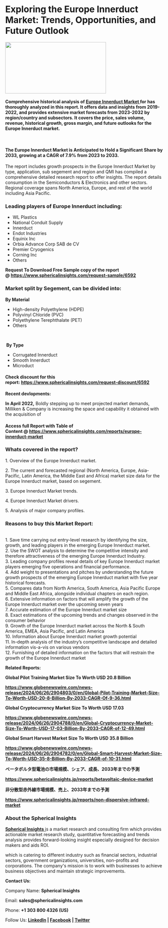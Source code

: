 <h1 class="post-title entry-title">Exploring the Europe Innerduct Market: Trends, Opportunities, and Future Outlook</h1>
<div class="post-outer">
<div class="post">
<div id="post-body-33251372808219356" class="post-body entry-content float-container">
<div class="separator"><strong><a href="https://blogger.googleusercontent.com/img/b/R29vZ2xl/AVvXsEjGT5Oq_t6DOfmy5jtibeGVruGoidcFD-oj16kvvagY0iPsZm_faN2ZzFpCAq_rTbHnVn9fsh_gMCUF68vFtxJxZJM0cA0A6rO0i9N4IjXDLP-NQsyvNozPccDsJTd9JeJ2nUcNvqHEAfF8axyt3rGLN0-zcBvrbTeRTWcRoYF7qoHSeMecxF5gANi-WU1e/s1060/Innerduct.jpg"><img src="https://blogger.googleusercontent.com/img/b/R29vZ2xl/AVvXsEjGT5Oq_t6DOfmy5jtibeGVruGoidcFD-oj16kvvagY0iPsZm_faN2ZzFpCAq_rTbHnVn9fsh_gMCUF68vFtxJxZJM0cA0A6rO0i9N4IjXDLP-NQsyvNozPccDsJTd9JeJ2nUcNvqHEAfF8axyt3rGLN0-zcBvrbTeRTWcRoYF7qoHSeMecxF5gANi-WU1e/s320/Innerduct.jpg" alt="" width="320" height="163" border="0" data-original-height="540" data-original-width="1060" /></a></strong></div>
<strong><br />Comprehensive historical analysis of&nbsp;<a href="https://www.sphericalinsights.com/reports/europe-innerduct-market" target="_blank">Europe Innerduct Market&nbsp;</a>for has thoroughly analyzed in this report. It offers data and insights from 2019-2022, and provides extensive market forecasts from 2023-2032 by region/country and subsectors. It covers the price, sales volume, revenue, historical growth, gross margin, and future outlooks for the Europe Innerduct market.</strong>
<p>&nbsp;</p>
<h4><strong>The Europe Innerduct Market is Anticipated to Hold a Significant Share by 2033, growing at a CAGR of 7.9% from 2023 to 2033.</strong></h4>
<p>The report includes growth prospects in the Europe Innerduct Market by type, application, sub segement and region and QMI has compiled a comprehensive detailed research report to offer insights. The report details consumption in the Semiconductors &amp; Electronics and other sectors. Regional coverage spans North America, Europe, and rest of the world including Asia Pacific.</p>
<h3><strong>Leading players of Europe Innerduct including:</strong></h3>
<ul>
<li>WL Plastics</li>
<li>National Conduit Supply</li>
<li>Innerduct</li>
<li>Endot Industries</li>
<li>Equinix Inc</li>
<li>Orbia Advance Corp SAB de CV</li>
<li>Premier Cryogenics</li>
<li>Corning Inc</li>
<li>Others</li>
</ul>
<p><strong>Request To Download Free Sample copy of the report @&nbsp;<a href="https://www.sphericalinsights.com/request-sample/6592" target="_blank">https://www.sphericalinsights.com/request-sample/6592</a></strong></p>
<h3><strong>Market split by Segement, can be divided into:</strong></h3>
<p><strong>By</strong><strong>&nbsp;Material</strong></p>
<ul>
<li>High-density Polyethylene (HDPE)</li>
<li>Polyvinyl Chloride (PVC)</li>
<li>Polyethylene Terephthalate (PET)</li>
<li>Others</li>
</ul>
<p>&nbsp;</p>
<p><strong>&nbsp;</strong><strong>By Type</strong></p>
<ul>
<li>Corrugated Innerduct</li>
<li>Smooth Innerduct</li>
<li>Microduct</li>
</ul>
<h4>Check discount for this report:&nbsp;<a href="https://www.sphericalinsights.com/request-discount/6592" target="_blank">https://www.sphericalinsights.com/request-discount/6592</a></h4>
<p><strong>Recent devlopments:</strong></p>
<p><strong>In April 2022,</strong>&nbsp;Boldly stepping up to meet projected market demands, Milliken &amp; Company is increasing the space and capability it obtained with the acquisition of</p>
<h4>Access full Report with Table of Content&nbsp;@&nbsp;<a href="https://www.sphericalinsights.com/reports/europe-innerduct-market" target="_blank">https://www.sphericalinsights.com/reports/europe-innerduct-market</a></h4>
<h3><strong>Whats covered in the report?</strong></h3>
<p>1. Overview of the Europe Innerduct market.</p>
<p>2. The current and forecasted regional (North America, Europe, Asia-Pacific, Latin America, the Middle East and Africa) market size data for the Europe Innerduct market, based on segement.</p>
<p>3. Europe Innerduct Market trends.</p>
<p>4. Europe Innerduct Market drivers.</p>
<p>5. Analysis of major company profiles.</p>
<h3><strong>Reasons to buy this Market Report:</strong></h3>
<p><br />1. Save time carrying out entry-level research by identifying the size, growth, and leading players in the emerging Europe Innerduct market.<br />2. Use the SWOT analysis to determine the competitive intensity and therefore attractiveness of the emerging Europe Innerduct Industry.<br />3. Leading company profiles reveal details of key Europe Innerduct market players emerging five operations and financial performance.<br />4. Add weight to presentations and pitches by understanding the future growth prospects of the emerging Europe Innerduct market with five year historical forecasts.<br />5. Compares data from North America, South America, Asia Pacific Europe and Middle East Africa, alongside individual chapters on each region.<br />6. Extensive information on factors that will amplify the growth of the Europe Innerduct market over the upcoming seven years<br />7. Accurate estimation of the Europe Innerduct market size<br />8. Exact estimations of the upcoming trends and changes observed in the consumer behavior<br />9. Growth of the Europe Innerduct market across the North &amp; South America, EMEA, Asia Pacific, and Latin America<br />10. Information about Europe Innerduct market growth potential<br />11. In-depth analysis of the industry&rsquo;s competitive landscape and detailed information vis-a-vis on various vendors<br />12. Furnishing of detailed information on the factors that will restrain the growth of the Europe Innerduct market</p>
<p><strong>Related Reports:</strong></p>
<p><strong>Global Pilot Training Market Size To Worth USD 20.8 Billion</strong></p>
<p><strong><a href="https://www.globenewswire.com/news-release/2024/06/26/2904803/0/en/Global-Pilot-Training-Market-Size-To-Worth-USD-20-8-Billion-By-2033-CAGR-Of-9-36.html">https://www.globenewswire.com/news-release/2024/06/26/2904803/0/en/Global-Pilot-Training-Market-Size-To-Worth-USD-20-8-Billion-By-2033-CAGR-Of-9-36.html</a></strong></p>
<p><strong>Global Cryptocurrency Market Size To Worth USD 17.03</strong></p>
<p><strong><a href="https://www.globenewswire.com/news-release/2024/06/26/2904788/0/en/Global-Cryptocurrency-Market-Size-To-Worth-USD-17-03-Billion-By-2033-CAGR-of-12-49.html">https://www.globenewswire.com/news-release/2024/06/26/2904788/0/en/Global-Cryptocurrency-Market-Size-To-Worth-USD-17-03-Billion-By-2033-CAGR-of-12-49.html</a></strong></p>
<p><strong>Global Smart Harvest Market Size To Worth USD 35.8 Billion</strong></p>
<p><strong><a href="https://www.globenewswire.com/news-release/2024/06/26/2904782/0/en/Global-Smart-Harvest-Market-Size-To-Worth-USD-35-8-Billion-By-2033-CAGR-of-10-31.html">https://www.globenewswire.com/news-release/2024/06/26/2904782/0/en/Global-Smart-Harvest-Market-Size-To-Worth-USD-35-8-Billion-By-2033-CAGR-of-10-31.html</a></strong></p>
<p><strong>ベータボルタ型電池の市場規模、シェア、成長、2033</strong><strong>年までの予測</strong></p>
<p><strong><a href="https://www.sphericalinsights.jp/reports/betavoltaic-device-market">https://www.sphericalinsights.jp/reports/betavoltaic-device-market</a></strong></p>
<p><strong>非分散型赤外線市場規模、売上、2033</strong><strong>年までの予測</strong></p>
<p><strong><a href="https://www.sphericalinsights.jp/reports/non-dispersive-infrared-market">https://www.sphericalinsights.jp/reports/non-dispersive-infrared-market</a></strong></p>
<h3><strong>About the Spherical Insights</strong></h3>
<p><a href="https://www.sphericalinsights.com/" target="_blank"><strong>Spherical Insights&nbsp;</strong>i</a>s a market research and consulting firm which provides actionable market research study, quantitative forecasting and trends analysis provides forward-looking insight especially designed for decision makers and aids ROI.</p>
<p>which is catering to different industry such as financial sectors, industrial sectors, government organizations, universities, non-profits and corporations. The company's mission is to work with businesses to achieve business objectives and maintain strategic improvements.</p>
<p><strong>Contact Us:</strong></p>
<p>Company Name:&nbsp;<strong>Spherical Insights</strong></p>
<p>Email:&nbsp;<strong>sales@sphericalinsights.com</strong></p>
<p>Phone:&nbsp;<strong>+1 303 800 4326 (US)</strong></p>
<p>Follow Us:&nbsp;<strong><a href="https://www.linkedin.com/company/spherical-insight/"><u>LinkedIn</u></a>&nbsp;|&nbsp;<a href="https://www.facebook.com/sphericalinsights22"><u>Facebook</u></a>&nbsp;|&nbsp;<a href="https://twitter.com/SInsights_US"><u>Twitter</u></a></strong></p>
</div>
<div class="post-bottom">&nbsp;</div>
</div>
</div>
<section id="comments" class="comments embed" data-num-comments="0"><a name="comments"></a></section>
<div class="post-share-buttons post-share-buttons-top">&nbsp;</div>
<div class="post-header">&nbsp;</div>
